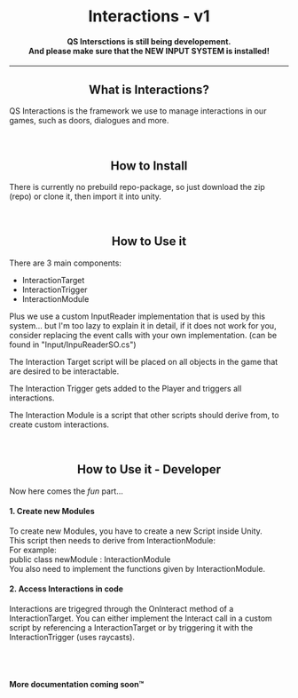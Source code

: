 <h1 align="center">Interactions - v1</h1>

<h4 align="center">
QS Intersctions is still being developement.<br> And please make sure that the NEW INPUT SYSTEM is installed!
</h4>

---
<h2 align="center">
What is Interactions?
</h2>

QS Interactions is the framework we use to manage interactions in our games, such as doors, dialogues and more.

<br>
<h2 align="center">
How to Install
</h2>

There is currently no prebuild repo-package, so just download the zip (repo) or clone it, then import it into unity.

<br>
<h2 align="center">
How to Use it
</h2>

There are 3 main components:
- InteractionTarget
- InteractionTrigger
- InteractionModule

Plus we use a custom InputReader implementation that is used by this system... but I'm too lazy to explain it in detail, if it does not work for you, consider replacing the event calls with your own implementation. (can be found in "Input/InpuReaderSO.cs")

The Interaction Target script will be placed on all objects in the game that are desired to be interactable.

The Interaction Trigger gets added to the Player and triggers all interactions.

The Interaction Module is a script that other scripts should derive from, to create custom interactions.

<br>
<h2 align="center">
How to Use it - Developer
</h2>

Now here comes the *fun* part...

<h4> 1. Create new Modules</h4>
To create new Modules, you have to create a new Script inside Unity. <br>
This script then needs to derive from InteractionModule: <br>
For example:<br> public class newModule : InteractionModule <br>
You also need to implement the functions given by InteractionModule.

<h4> 2. Access Interactions in code</h4>
Interactions are trigegred through the OnInteract method of a InteractionTarget. You can either implement the Interact call in a custom script by referencing a InteractionTarget or by triggering it with the InteractionTrigger (uses raycasts).

<br><br>
<h4>More documentation coming soon™️</h4>